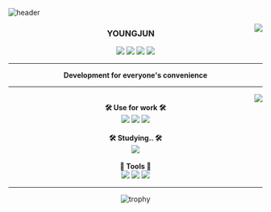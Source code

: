 ![header](https://capsule-render.vercel.app/api?type=Waving&color=timeGradient&height=350&section=header&text=youngjun%&fontSize=90)

<img align="right" src="https://github-readme-stats.vercel.app/api?username=yevi04&theme=dracula&exclude_repo=Computer-Science-Engineering&layout=compact&langs_count=10"/>

  <div align="center">
  
### YOUNGJUN
  <a href="https://parallel-flax-a90.notion.site/f2b981bd6ad54678aecd083eebb7b8ec"><img src="https://img.shields.io/badge/Notion-black?style=flat-square&logo=Notion&logoColor=white"/></a>
  <a href="https://yevi.tistory.com/"><img src="https://img.shields.io/badge/Tistory-EE5205?style=flat-square&logo=Tistory&logoColor=white"/></a>
  <a href="https://www.instagram.com/mobile_yj_04/"><img src="https://img.shields.io/badge/Instagram-E4405F?style=flat-square&logo=Instagram&logoColor=white"/></a>
  <a href="https://www.facebook.com/profile.php?id=100011956212947"><img src="https://img.shields.io/badge/Facebook-1877F2?style=flat-square&logo=Facebook&logoColor=white"/></a>
</div>

---

<div align="center">
<b>Development for everyone's convenience</b>
</div>

---

<div align="left">
<img align="right" src="https://github-readme-stats.vercel.app/api/top-langs/?username=yevi04&theme=dracula&exclude_repo=Computer-Science-Engineering&layout=compact&langs_count=10"/>
<br>
<div align="center">
<b>🛠 Use for work 🛠</b>
</div>
<div align="center">
  
  <img src="https://img.shields.io/badge/Android-3DDC84?style=flat-square&logo=Android&logoColor=white"/>
  <img src="https://img.shields.io/badge/Java-007396?style=flat-square&logo=Java&logoColor=white"/>
  <img src="https://img.shields.io/badge/React Native-1C2C4C?style=flat-square&logo=React&logoColor=white"/>
  
<div align="center">
  <br/>
<b>🛠 Studying.. 🛠</b>
</div>
<div align="center">
  <img src="https://img.shields.io/badge/Kotlin-7F52FF?style=flat-square&logo=Kotlin&logoColor=white"/>
</div>
<div align="center">
  <br/>
<b>🔩 Tools 🔩</b>
</div>
<div align="center">

<img src="https://img.shields.io/badge/AndroidStudio-3DDC84?style=flat-square&logo=AndroidStudio&logoColor=white "/>
<img src="https://img.shields.io/badge/Visual Studio Code-007ACC?style=flat-square&logo=Visual-Studio-Code&logoColor=white"/>
<img src="https://img.shields.io/badge/Notion-000000?style=flat-square&logo=Notion&logoColor=white"/>
  
---
  
![trophy](https://github-profile-trophy.vercel.app/?username=yevi04&theme=chalk&row=1&column=7&margin-w=10)  
  
<!-- <img src="https://visitor-badge.glitch.me/badge?page_id=yevi04"/> -->
